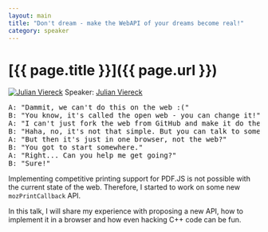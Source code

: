 ```yaml
---
layout: main
title: "Don't dream - make the WebAPI of your dreams become real!"
category: speaker
---
```


# [{{ page.title }}]({{ page.url }})

<a href="http://-"><img src="/images/julian-viereck.jpeg" class="speaker" alt="Julian Viereck"></a>
Speaker: <a href="http://-">Julian Viereck</a>

<pre>
A: "Dammit, we can't do this on the web :("
B: "You know, it's called the open web - you can change it!"
A: "I can't just fork the web from GitHub and make it do the things I want."
B: "Haha, no, it's not that simple. But you can talk to some people and if they think your API makes sense, get a browser project from GitHub and they will help you to implement your new API."
A: "But then it's just in one browser, not the web?"
B: "You got to start somewhere."
A: "Right... Can you help me get going?"
B: "Sure!"
</pre>

Implementing competitive printing support for PDF.JS is not possible with the current state of the web. Therefore, I started to work on some new `mozPrintCallback` API. 

In this talk, I will share my experience with proposing a new API, how to implement it in a browser and how even hacking C++ code can be fun.
